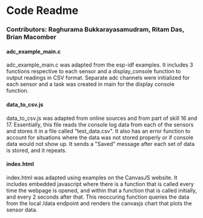 # Code Readme

### Contributors: Raghurama Bukkarayasamudram, Ritam Das, Brian Macomber


#### adc_example_main.c
adc_example_main.c was adapted from the esp-idf examples. It includes 3 functions respective to each sensor and a display_console function to output readings in CSV format. Separate adc channels were initialized for each sensor and a task was created in main for the display console function.

#### data_to_csv.js
data_to_csv.js was adapted from online sources and from part of skill 16 and 17. Essentially, this file reads the console log data from each of the sensors and stores it in a file called "test_data.csv". It also has an error function to account for situations where the data was not stored properly or if console data would not show up. It sends a "Saved" message after each set of data is stored, and it repeats.

#### index.html
index.html was adapted using examples on the CanvasJS website. It includes embedded javascript where there is a function that is called every time the webpage is opened, and within that a function that is called initially, and every 2 seconds after that. This reoccuring function queries the data from the local /data endpoint and renders the canvasjs chart that plots the sensor data.
